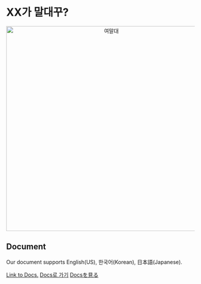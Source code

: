 # XX가 말대꾸?

<div align="center">
  <p>
    <a href="https://namu.wiki/w/여자가⋯ 말대꾸⁈"><img src="https://w.namu.la/s/d30cd45c1959e4025247d60a8f14a830bc389c6e94a34f832c56e3520bb9b0496b4b108e5331949f86288bffe4e615f48f0b24c5baeefd3f5da66a93af2502435441c257751afeac36cafe2a23d89f6b3397f11b9abf8a49c10a6e5d321a4ab5acd31fa27b83bfc23fea3543669f24e0" width="546" alt="여말대" /></a>
  </p>
</div>

## Document
Our document supports English(US), 한국어(Korean), 日本語(Japanese).

[Link to Docs.](https://hostagen.github.io/maledaeggu/#/)
[Docs로 가기](https://hostagen.github.io/maledaeggu/#/)
[Docsを見る](https://hostagen.github.io/maledaeggu/#/)
